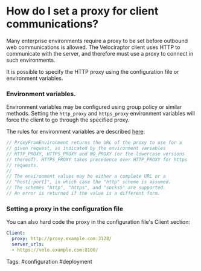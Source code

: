 # How do I set a proxy for client communications?

Many enterprise environments require a proxy to be set before outbound
web communications is allowed. The Velociraptor client uses HTTP to
communicate with the server, and therefore must use a proxy to
connect in such environments.

It is possible to specify the HTTP proxy using the configuration file
or environment variables.

### Environment variables.

Environment variables may be configured using group policy or similar
methods. Setting the `http_proxy` and `https_proxy` environment
variables will force the client to go through the specified proxy.

The rules for environment variables are described
[here](https://go.dev/src/net/http/transport.go#422):

```go
// ProxyFromEnvironment returns the URL of the proxy to use for a
// given request, as indicated by the environment variables
// HTTP_PROXY, HTTPS_PROXY and NO_PROXY (or the lowercase versions
// thereof). HTTPS_PROXY takes precedence over HTTP_PROXY for https
// requests.
//
// The environment values may be either a complete URL or a
// "host[:port]", in which case the "http" scheme is assumed.
// The schemes "http", "https", and "socks5" are supported.
// An error is returned if the value is a different form.
```

### Setting a proxy in the configuration file

You can also hard code the proxy in the configuration file's Client
section:

```yaml
Client:
  proxy: http://proxy.example.com:3128/
  server_urls:
  - https://velo.example.com:8100/
```


Tags: #configuration #deployment
